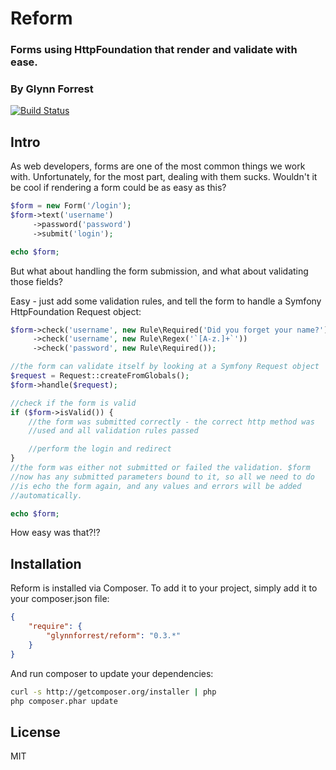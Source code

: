 # Reform
### Forms using HttpFoundation that render and validate with ease.
### By Glynn Forrest

[![Build Status](https://travis-ci.org/glynnforrest/reform.png)](https://travis-ci.org/glynnforrest/reform)

Intro
-----
As web developers, forms are one of the most common things we work
with. Unfortunately, for the most part, dealing with them
sucks. Wouldn't it be cool if rendering a form could be as easy as
this?

```php
$form = new Form('/login');
$form->text('username')
     ->password('password')
     ->submit('login');

echo $form;
```

But what about handling the form submission, and what about validating
those fields?

Easy - just add some validation rules, and tell the form to handle a
Symfony HttpFoundation Request object:

```php
$form->check('username', new Rule\Required('Did you forget your name?'))
     ->check('username', new Rule\Regex('`[A-z.]+`'))
     ->check('password', new Rule\Required());

//the form can validate itself by looking at a Symfony Request object
$request = Request::createFromGlobals();
$form->handle($request);

//check if the form is valid
if ($form->isValid()) {
    //the form was submitted correctly - the correct http method was
    //used and all validation rules passed

    //perform the login and redirect
}
//the form was either not submitted or failed the validation. $form
//now has any submitted parameters bound to it, so all we need to do
//is echo the form again, and any values and errors will be added
//automatically.

echo $form;
```

How easy was that?!?

Installation
------------
Reform is installed via Composer. To add it to your project, simply add it to your
composer.json file:

```json
{
    "require": {
        "glynnforrest/reform": "0.3.*"
    }
}
```

And run composer to update your dependencies:

```bash
curl -s http://getcomposer.org/installer | php
php composer.phar update
```

License
-------

MIT
